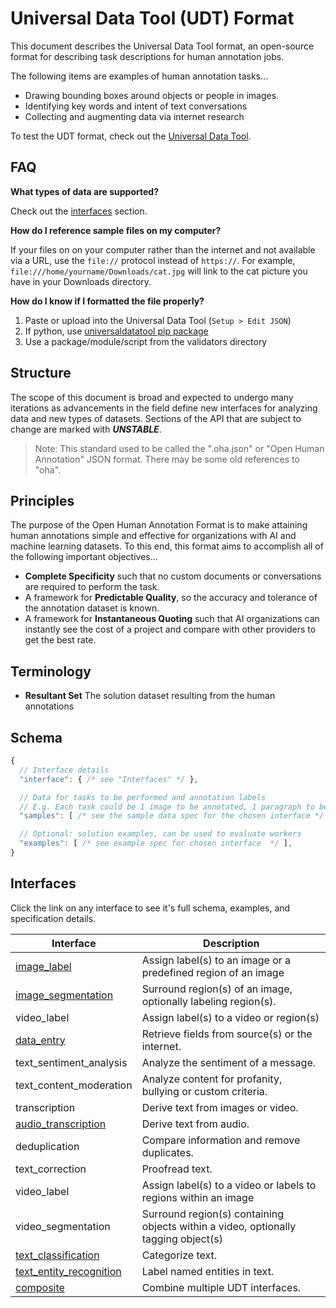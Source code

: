 # Universal Data Tool (UDT) Format

This document describes the Universal Data Tool format, an open-source format for describing task descriptions for human annotation jobs.

The following items are examples of human annotation tasks...

- Drawing bounding boxes around objects or people in images.
- Identifying key words and intent of text conversations
- Collecting and augmenting data via internet research

To test the UDT format, check out the [Universal Data Tool](https://universaldatatool.com/).

## FAQ

**What types of data are supported?**

Check out the [interfaces](#interfaces) section.

**How do I reference sample files on my computer?**

If your files on on your computer rather than the internet and not available via a URL,
use the `file://` protocol instead of `https://`. For example, `file:///home/yourname/Downloads/cat.jpg`
will link to the cat picture you have in your Downloads directory.

**How do I know if I formatted the file properly?**

1. Paste or upload into the Universal Data Tool (`Setup > Edit JSON`)
2. If python, use [universaldatatool pip package](https://github.com/UniversalDataTool/python-universaldatatool)
3. Use a package/module/script from the validators directory

## Structure

The scope of this document is broad and expected to undergo many iterations as advancements in the field define new interfaces for analyzing data and new types of datasets. Sections of the API that are subject to change are marked with **_UNSTABLE_**.

> Note: This standard used to be called the ".oha.json" or "Open Human Annotation" JSON format. There may be some old references to "oha".

## Principles

The purpose of the Open Human Annotation Format is to make attaining human annotations simple and effective for organizations with AI and machine learning datasets. To this end, this format aims to accomplish all of the following important objectives...

- **Complete Specificity** such that no custom documents or conversations are required to perform the task.
- A framework for **Predictable Quality**, so the accuracy and tolerance of the annotation dataset is known.
- A framework for **Instantaneous Quoting** such that AI organizations can instantly see the cost of a project and compare with other providers to get the best rate.

## Terminology

- **Resultant Set** The solution dataset resulting from the human annotations

## Schema

```javascript
{
  // Interface details
  "interface": { /* see "Interfaces" */ },

  // Data for tasks to be performed and annotation labels
  // E.g. Each task could be 1 image to be annotated, 1 paragraph to be annotated etc.
  "samples": [ /* see the sample data spec for the chosen interface */ ],

  // Optional: solution examples, can be used to evaluate workers
  "examples": [ /* see example spec for chosen interface  */ ],
}
```

## Interfaces

Click the link on any interface to see it's full schema, examples, and specification details.

| Interface                                                                                                                                             | Description                                                                        |
| ----------------------------------------------------------------------------------------------------------------------------------------------------- | ---------------------------------------------------------------------------------- |
| [image_label](https://github.com/OpenHumanAnnotation/open-human-annotation-task-format/blob/master/interfaces/image_label.md)                         | Assign label(s) to an image or a predefined region of an image                     |
| [image_segmentation](https://github.com/OpenHumanAnnotation/open-human-annotation-task-format/blob/master/interfaces/image_segmentation.md)           | Surround region(s) of an image, optionally labeling region(s).                     |
| video_label                                                                                                                                           | Assign label(s) to a video or region(s)                                            |
| [data_entry](https://github.com/OpenHumanAnnotation/open-human-annotation-task-format/blob/master/interfaces/data_entry.md)                           | Retrieve fields from source(s) or the internet.                                    |
| text_sentiment_analysis                                                                                                                               | Analyze the sentiment of a message.                                                |
| text_content_moderation                                                                                                                               | Analyze content for profanity, bullying or custom criteria.                        |
| transcription                                                                                                                                         | Derive text from images or video.                                                  |
| [audio_transcription](https://github.com/OpenHumanAnnotation/open-human-annotation-task-format/blob/master/interfaces/audio_transcription.md)         | Derive text from audio.                                                            |
| deduplication                                                                                                                                         | Compare information and remove duplicates.                                         |
| text_correction                                                                                                                                       | Proofread text.                                                                    |
| video_label                                                                                                                                           | Assign label(s) to a video or labels to regions within an image                    |
| video_segmentation                                                                                                                                    | Surround region(s) containing objects within a video, optionally tagging object(s) |
| [text_classification](https://github.com/OpenHumanAnnotation/open-human-annotation-task-format/blob/master/interfaces/text_classification.md)         | Categorize text.                                                                   |
| [text_entity_recognition](https://github.com/OpenHumanAnnotation/open-human-annotation-task-format/blob/master/interfaces/text_entity_recognition.md) | Label named entities in text.                                                      |
| [composite](https://github.com/OpenHumanAnnotation/open-human-annotation-task-format/blob/master/interfaces/composite.md)                             | Combine multiple UDT interfaces.                                                   |
